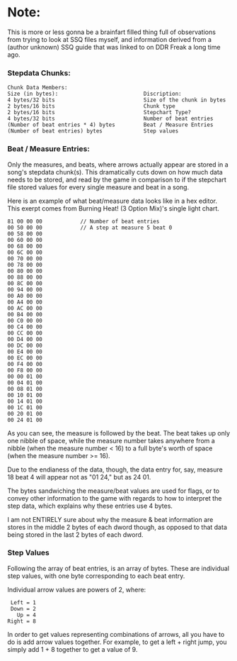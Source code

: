 # Note:
This is more or less gonna be a brainfart filled thing full of observations from trying to look 
at SSQ files myself, and information derived from a (author unknown) SSQ guide that was linked 
to on DDR Freak a long time ago.

### Stepdata Chunks:
```
Chunk Data Members:
Size (in bytes):                           Discription: 
4 bytes/32 bits                            Size of the chunk in bytes
2 bytes/16 bits                            Chunk type
2 bytes/16 bits                            Stepchart Type?
4 bytes/32 bits                            Number of beat entries
(Number of beat entries * 4) bytes         Beat / Measure Entries
(Number of beat entries) bytes             Step values
```
### Beat / Measure Entries:
Only the measures, and beats, where arrows actually appear are stored
in a song's stepdata chunk(s). This dramatically cuts down on how much 
data needs to be stored, and read by the game in comparison to if the
stepchart file stored values for every single measure and beat in a song.

Here is an example of what beat/measure data looks like in a hex editor.
This exerpt comes from Burning Heat! (3 Option Mix)'s single light chart.
```
81 00 00 00            // Number of beat entries
00 50 00 00            // A step at measure 5 beat 0
00 58 00 00          
00 60 00 00 
00 68 00 00 
00 6C 00 00 
00 70 00 00 
00 78 00 00 
00 80 00 00 
00 88 00 00 
00 8C 00 00 
00 94 00 00 
00 A0 00 00 
00 A4 00 00 
00 AC 00 00 
00 B4 00 00 
00 C0 00 00 
00 C4 00 00 
00 CC 00 00 
00 D4 00 00 
00 DC 00 00 
00 E4 00 00 
00 EC 00 00 
00 F4 00 00 
00 F8 00 00 
00 00 01 00 
00 04 01 00 
00 08 01 00 
00 10 01 00 
00 14 01 00 
00 1C 01 00 
00 20 01 00 
00 24 01 00
```
As you can see, the measure is followed by the beat.  The beat
takes up only one nibble of space, while the measure number takes
anywhere from a nibble (when the measure number < 16) to a full 
byte's worth of space (when the measure number >= 16).

Due to the endianess of the data, though, the data entry for, say,
measure 18 beat 4 will appear not as "01 24," but as 24 01.

The bytes sandwiching the measure/beat values are used for flags, 
or to convey other information to the game with regards to how to 
interpret the step data, which explains why these entries use 4 bytes. 

I am not ENTIRELY sure about why the measure & beat information are 
stores in the middle 2 bytes of each dword though, as opposed to that
data being stored in the last 2 bytes of each dword.



### Step Values
Following the array of beat entries, is an array of bytes.  These are
individual step values, with one byte corresponding to each beat entry.

Individual arrow values are powers of 2, where:
```
 Left = 1 
 Down = 2
   Up = 4
Right = 8
```
In order to get values representing combinations of arrows, all you have to do
is add arrow values together.  For example, to get a left + right jump, you simply 
add 1 + 8 together to get a value of 9.
